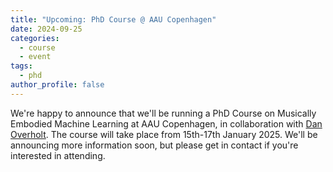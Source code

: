 ```yaml
---
title: "Upcoming: PhD Course @ AAU Copenhagen"
date: 2024-09-25
categories:
  - course
  - event
tags:
  - phd
author_profile: false
---
```



We're happy to announce that we'll be running a PhD Course on Musically Embodied Machine Learning at AAU Copenhagen, in collaboration with [Dan Overholt](https://vbn.aau.dk/en/persons/dano).  The course will take place from 15th-17th January 2025. We'll be announcing more information soon, but please get in contact if you're interested in attending.